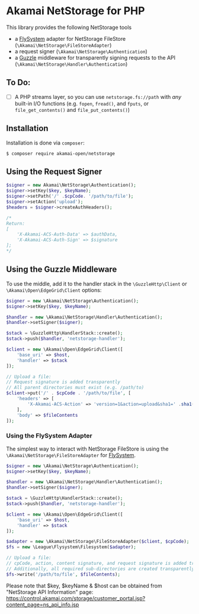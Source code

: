 # Akamai NetStorage for PHP

This library provides the following NetStorage tools
 
- a [FlySystem](http://flysystem.thephpleague.com) adapter for NetStorage FileStore (`\Akamai\NetStorage\FileStoreAdapter`)
- a request signer (`\Akamai\NetStorage\Authentication`)
- a [Guzzle](http://guzzlephp.org) middleware for transparently signing requests to the API (`\Akamai\NetStorage\Handler\Authentication`)

## To Do:

- [ ] A PHP streams layer, so you can use `netstorage.fs://path` with _any_ built-in I/O functions (e.g. `fopen`, `fread()`, and `fputs`, or `file_get_contents()` and `file_put_contents()`)

## Installation

Installation is done via `composer`:

```
$ composer require akamai-open/netstorage
```

## Using the Request Signer

```php
$signer = new Akamai\NetStorage\Authentication();
$signer->setKey($key, $keyName);
$signer->setPath('/' .$cpCode. '/path/to/file');
$signer->setAction('upload');
$headers = $signer->createAuthHeaders();

/*
Return:
[
    'X-Akamai-ACS-Auth-Data' => $authData,
    'X-Akamai-ACS-Auth-Sign' => $signature
];
*/
```

## Using the Guzzle Middleware

To use the middle, add it to the handler stack in the `\GuzzleHttp\Client` or `\Akamai\Open\EdgeGrid\Client` options:

```php
$signer = new \Akamai\NetStorage\Authentication();
$signer->setKey($key, $keyName);

$handler = new \Akamai\NetStorage\Handler\Authentication();
$handler->setSigner($signer);

$stack = \GuzzleHttp\HandlerStack::create();
$stack->push($handler, 'netstorage-handler');

$client = new \Akamai\Open\EdgeGrid\Client([
    'base_uri' => $host,
    'handler' => $stack
]);

// Upload a file:
// Request signature is added transparently
// All parent directories must exist (e.g. /path/to)
$client->put('/' . $cpCode . '/path/to/file', [
    'headers' => [
        'X-Akamai-ACS-Action' => 'version=1&action=upload&sha1=' .sha1($fileContents)
    ],
    'body' => $fileContents
]);
```

### Using the FlySystem Adapter

The simplest way to interact with NetStorage FileStore is using the `\Akamai\NetStorage\FileStoreAdapter` for [FlySystem](http://flysystem.thephpleague.com).

```php
$signer = new \Akamai\NetStorage\Authentication();
$signer->setKey($key, $keyName);

$handler = new \Akamai\NetStorage\Handler\Authentication();
$handler->setSigner($signer);

$stack = \GuzzleHttp\HandlerStack::create();
$stack->push($handler, 'netstorage-handler');

$client = new \Akamai\Open\EdgeGrid\Client([
    'base_uri' => $host,
    'handler' => $stack
]);

$adapter = new \Akamai\NetStorage\FileStoreAdapter($client, $cpCode);
$fs = new \League\Flysystem\Filesystem($adapter);

// Upload a file:
// cpCode, action, content signature, and request signature is added transparently
// Additionally, all required sub-directories are created transparently
$fs->write('/path/to/file', $fileContents);
```
Please note that $key, $keyName & $host can be obtained from "NetStorage API Information" page:
https://control.akamai.com/storage/customer_portal.jsp?content_page=ns_api_info.jsp
